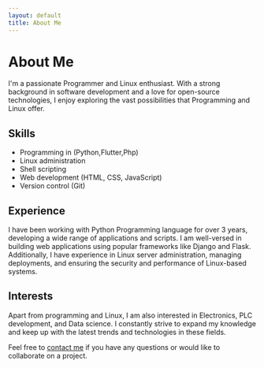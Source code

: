 ```yaml
---
layout: default
title: About Me
---
```


# About Me

I'm a passionate Programmer and Linux enthusiast. With a strong background in software development and a love for open-source technologies, I enjoy exploring the vast possibilities that Programming and Linux offer.

## Skills

- Programming in (Python,Flutter,Php)
- Linux administration
- Shell scripting
- Web development (HTML, CSS, JavaScript)
- Version control (Git)

## Experience

I have been working with Python Programming language for over 3 years, developing a wide range of applications and scripts. I am well-versed in building web applications using popular frameworks like Django and Flask. Additionally, I have experience in Linux server administration, managing deployments, and ensuring the security and performance of Linux-based systems.

## Interests

Apart from programming and Linux, I am also interested in Electronics, PLC development, and Data science. I constantly strive to expand my knowledge and keep up with the latest trends and technologies in these fields.

Feel free to [contact me](/contact) if you have any questions or would like to collaborate on a project.

